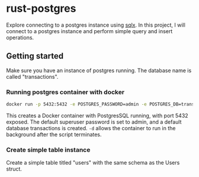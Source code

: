 # rust-postgres

Explore connecting to a postgres instance using [sqlx](https://crates.io/crates/sqlx/0.8.2). In this project, I will connect to a postgres instance and perform simple query and insert operations.

## Getting started

Make sure you have an instance of postgres running. The database name is called "transactions".

### Running postgres container with docker

```sh
docker run -p 5432:5432 -e POSTGRES_PASSWORD=admin -e POSTGRES_DB=transactions -d postgres
```

This creates a Docker container with PostgresSQL running, with port 5432 exposed. The default superuser password is set to admin, and a default database transactions is created. `-d` allows the container to run in the background after the script terminates. 

### Create simple table instance

Create a simple table titled "users" with the same schema as the Users struct.